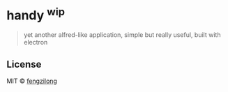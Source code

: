 # handy <sup>wip</sup>

> yet another alfred-like application, simple but really useful, built with electron

## License

MIT © [fengzilong](https://github.com/fengzilong/handy)
